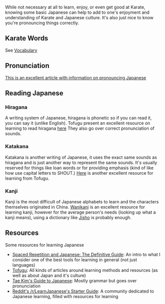 While not necessary at all to learn, enjoy, or even get good at Karate, knowing some basic Japanese can help to add to one's enjoyment and understanding of Karate and Japanese culture. It's also just nice to know you're pronouncing things correctly.

## Karate Words

See [Vocabulary](/vocabulary)

## Pronunciation

[This is an excellent article with information on pronouncing Japanese](http://www.tofugu.com/japanese/japanese-pronunciation/)

## Reading Japanese

### Hiragana

A writing system of Japanese, hiragana is phonetic so if you can read it, you can say it (unlike English).
Tofugu present an excellent resource on learning to read hiragana [here](https://www.tofugu.com/japanese/learn-hiragana/.)
They also go over correct pronunciation of sounds.

### Katakana

Katakana is another writing of Japanese, it uses the exact same sounds as hiragana and is just another way to represent the same sounds. It's usually reserved for things like loan words or for providing emphasis (kind of like how use capital letters to SHOUT.)
[Here](https://www.tofugu.com/japanese/learn-katakana/) is another excellent resource for learning from Tofugu.

### Kanji

Kanji is the most difficult of Japanese alphabets to learn and the characters themselves originated in China.
[Wanikani](https://www.wanikani.com) is an excellent resource for learning kanji, however for the average person's needs (looking up what a kanji means), using a dictionary like [Jisho](https://jisho.org) is probably enough.

## Resources

Some resources for learning Japanese

- [Spaced Repetition and Japanese: The Definitive Guide](https://www.tofugu.com/japanese/spaced-repetition/): An intro to what I consider one of the best tools for learning in general (not just languages)
- [Tofugu](https://www.tofugu.com): All kinds of articles around learning methods and resources (as well as about Japan and it's culture)
- [Tae Kim's Guide to Japanese](http://www.guidetojapanese.org/learn/): Mostly grammar but goes over pronunciation
- [Reddit's /r/LearnJapanese's Starter Guide](https://www.reddit.com/r/LearnJapanese/wiki/index/startersguide): A community dedicated to Japanese learning, filled with resources for learning
